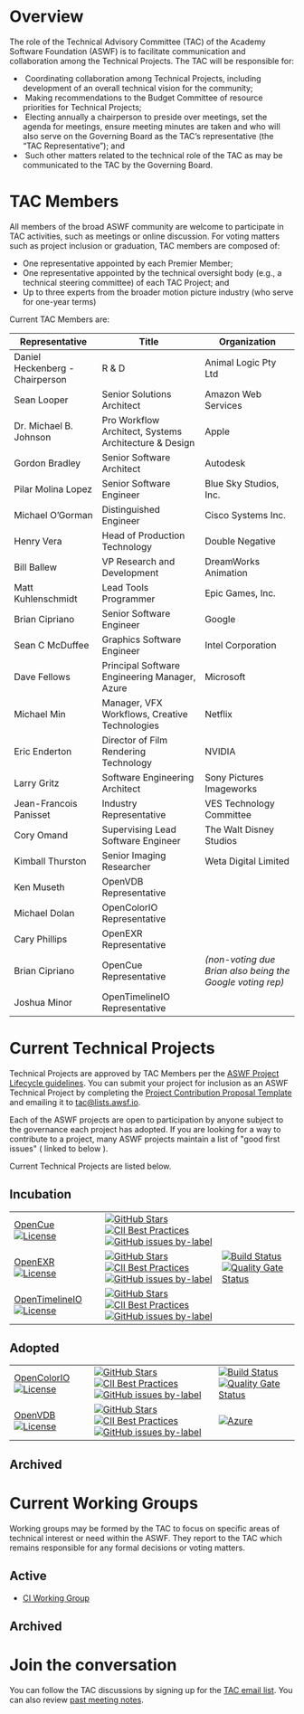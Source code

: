 # Overview

The role of the Technical Advisory Committee (TAC) of the Academy Software Foundation (ASWF) is to facilitate communication and collaboration among the Technical Projects. The TAC will be responsible for:

*  Coordinating collaboration among Technical Projects, including development of an overall technical vision for the community;
*  Making recommendations to the Budget Committee of resource priorities for Technical Projects;
*  Electing annually a chairperson to preside over meetings, set the agenda for meetings, ensure meeting minutes are taken and who will also serve on the Governing Board as the TAC’s representative (the “TAC Representative”); and
*  Such other matters related to the technical role of the TAC as may be communicated to the TAC by the Governing Board.

# TAC Members

All members of the broad ASWF community are welcome to participate in TAC activities, such as meetings or online discussion. For voting matters such as project inclusion or graduation, TAC members are composed of:

* One representative appointed by each Premier Member;
* One representative appointed by the technical oversight body (e.g., a technical steering committee) of each TAC Project; and
* Up to three experts from the broader motion picture industry (who serve for one-year terms)

Current TAC Members are:

| Representative | Title | Organization |
| -------------- | ----- | ------------ |
| Daniel Heckenberg - Chairperson | R & D | Animal Logic Pty Ltd |
| Sean Looper | Senior Solutions Architect | Amazon Web Services |
| Dr. Michael B. Johnson | Pro Workflow Architect, Systems Architecture & Design | Apple |
| Gordon Bradley | Senior Software Architect | Autodesk |
| Pilar Molina Lopez | Senior Software Engineer | Blue Sky Studios, Inc. |
| Michael O’Gorman | Distinguished Engineer | Cisco Systems Inc. |
| Henry Vera | Head of Production Technology | Double Negative |
| Bill Ballew | VP Research and Development | DreamWorks Animation |
| Matt Kuhlenschmidt | Lead Tools Programmer | Epic Games, Inc. |
| Brian Cipriano | Senior Software Engineer | Google |
| Sean C McDuffee | Graphics Software Engineer | Intel Corporation |
| Dave Fellows | Principal Software Engineering Manager, Azure | Microsoft |
| Michael Min | Manager, VFX Workflows, Creative Technologies | Netflix
| Eric Enderton | Director of Film Rendering Technology | NVIDIA |
| Larry Gritz | Software Engineering Architect | Sony Pictures Imageworks |
| Jean-Francois Panisset | Industry Representative | VES Technology Committee |
| Cory Omand | Supervising Lead Software Engineer | The Walt Disney Studios |
| Kimball Thurston | Senior Imaging Researcher | Weta Digital Limited |
| Ken Museth | OpenVDB Representative | |
| Michael Dolan | OpenColorIO Representative | |
| Cary Phillips | OpenEXR Representative | |
| Brian Cipriano | OpenCue Representative | *(non-voting due Brian also being the Google voting rep)* |
| Joshua Minor | OpenTimelineIO Representative | |

# Current Technical Projects

Technical Projects are approved by TAC Members per the [ASWF Project Lifecycle guidelines](https://github.com/AcademySoftwareFoundation/tac/blob/master/process/lifecycle.md). You can submit your project for inclusion as an ASWF Technical Project by completing the [Project Contribution Proposal Template](https://github.com/AcademySoftwareFoundation/tac/blob/master/process/proposal_template.md) and emailing it to tac@lists.awsf.io.

Each of the ASWF projects are open to participation by anyone subject to the governance each project has adopted. If you are looking for a way to contribute to a project, many ASWF projects maintain a list of "good first issues" ( linked to below ).

Current Technical Projects are listed below.

## Incubation 

|  |  |  |
|--|--|--|
| [OpenCue](https://github.com/AcademySoftwareFoundation/OpenCue) [![License](https://img.shields.io/github/license/AcademySoftwareFoundation/OpenCue)](https://github.com/imageworks/OpenCue/LICENSE.md) | [![GitHub Stars](https://img.shields.io/github/stars/AcademySoftwareFoundation/OpenCue)](https://github.com/AcademySoftwareFoundation/OpenCue) [![CII Best Practices](https://bestpractices.coreinfrastructure.org/projects/2837/badge)](https://bestpractices.coreinfrastructure.org/projects/2837) [![GitHub issues by-label](https://img.shields.io/github/issues/AcademySoftwareFoundation/OpenCue/good%20first%20issue)](https://github.com/AcademySoftwareFoundation/OpenCue/issues?q=is%3Aissue+is%3Aopen+label%3A%22good+first+issue%22) |
| [OpenEXR](http://www.openexr.com/) [![License](https://img.shields.io/github/license/openexr/openexr)](https://github.com/openexr/openexr/LICENSE.md) | [![GitHub Stars](https://img.shields.io/github/stars/openexr/openexr)](https://github.com/openexr/openexr) [![CII Best Practices](https://bestpractices.coreinfrastructure.org/projects/2799/badge)](https://bestpractices.coreinfrastructure.org/projects/2799) [![GitHub issues by-label](https://img.shields.io/github/issues/openexr/openexr/good%20first%20issue)](https://github.com/openexr/openexr/issues?q=is%3Aissue+is%3Aopen+label%3A%22good+first+issue%22) | [![Build Status](https://dev.azure.com/openexr/OpenEXR/_apis/build/status/openexr.openexr?branchName=master)](https://dev.azure.com/openexr/OpenEXR/_build/latest?definitionId=1&branchName=master) [![Quality Gate Status](https://sonarcloud.io/api/project_badges/measure?project=openexr_openexr&metric=alert_status)](https://sonarcloud.io/dashboard?id=openexr_openexr) |
| [OpenTimelineIO](http://opentimeline.io/) [![License](https://img.shields.io/github/license/PixarAnimationStudios/OpenTimelineIO)](https://github.com/PixarAnimationStudios/OpenTimelineIO/LICENSE.md) | [![GitHub Stars](https://img.shields.io/github/stars/PixarAnimationStudios/OpenTimelineIO)](https://github.com/PixarAnimationStudios/OpenTimelineIO) [![CII Best Practices](https://bestpractices.coreinfrastructure.org/projects/2288/badge)](https://bestpractices.coreinfrastructure.org/projects/2288) [![GitHub issues by-label](https://img.shields.io/github/issues/PixarAnimationStudios/OpenTimelineIO/good%20first%20issue)](https://github.com/PixarAnimationStudios/OpenTimelineIO/issues?q=is%3Aissue+is%3Aopen+label%3A%22good+first+issue%22) | 

## Adopted
|  |  |  |
|--|--|--|
| [OpenColorIO](http://opencolorio.org/) [![License](https://img.shields.io/github/license/AcademySoftwareFoundation/OpenColorIO)](https://github.com/AcademySoftwareFoundation/OpenColorIO/LICENSE.md) | [![GitHub Stars](https://img.shields.io/github/stars/AcademySoftwareFoundation/OpenColorIO)](https://github.com/AcademySoftwareFoundation/OpenColorIO) [![CII Best Practices](https://bestpractices.coreinfrastructure.org/projects/2612/badge)](https://bestpractices.coreinfrastructure.org/projects/2612) [![GitHub issues by-label](https://img.shields.io/github/issues/AcademySoftwareFoundation/OpenColorIO/good%20first%20issue)](https://github.com/AcademySoftwareFoundation/OpenColorIO/issues?q=is%3Aissue+is%3Aopen+label%3A%22good+first+issue%22) | [![Build Status](https://dev.azure.com/imageworks/OpenColorIO/_apis/build/status/imageworks.OpenColorIO?branchName=master)](https://dev.azure.com/imageworks/OpenColorIO/_build/latest?definitionId=1&branchName=master)[![Quality Gate Status](https://sonarcloud.io/api/project_badges/measure?project=imageworks_OpenColorIO&metric=alert_status)](https://sonarcloud.io/dashboard?id=imageworks_OpenColorIO) |
| [OpenVDB](https://openvdb.org) [![License](https://img.shields.io/github/license/AcademySoftwareFoundation/OpenVDB)](https://github.com/AcademySoftwareFoundation/OpenVDB/LICENSE.md) | [![GitHub Stars](https://img.shields.io/github/stars/AcademySoftwareFoundation/OpenVDB)](https://github.com/AcademySoftwareFoundation/OpenVDB) [![CII Best Practices](https://bestpractices.coreinfrastructure.org/projects/2774/badge)](https://bestpractices.coreinfrastructure.org/projects/2774) [![GitHub issues by-label](https://img.shields.io/github/issues/AcademySoftwareFoundation/OpenVDB/good%20first%20issue)](https://github.com/AcademySoftwareFoundation/OpenVDB/issues?q=is%3Aissue+is%3Aopen+label%3A%22good+first+issue%22) | [![Azure](https://dev.azure.com/academysoftwarefoundation/Academy%20Software%20Foundation/_apis/build/status/academysoftwarefoundation.openvdb)](https://dev.azure.com/academysoftwarefoundation/Academy%20Software%20Foundation/_build?definitionId=1&_a=summary) |

## Archived 

# Current Working Groups

Working groups may be formed by the TAC to focus on specific areas of technical interest or need within the ASWF.  They report to the TAC which remains responsible for any formal decisions or voting matters.

## Active

- [CI Working Group](meetings/CI-workinggroup)

## Archived

# Join the conversation

You can follow the TAC discussions by signing up for the [TAC email list](https://lists.aswf.io/g/tac). You can also review [past meeting notes](meetings).
